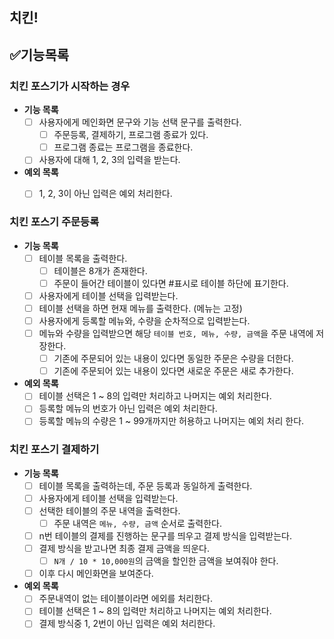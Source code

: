 ## 치킨!

## ✅기능목록

### 치킨 포스기가 시작하는 경우
- **기능 목록**
  - [ ] 사용자에게 메인화면 문구와 기능 선택 문구를 출력한다.
    - [ ] 주문등록, 결제하기, 프로그램 종료가 있다.
    - [ ] 프로그램 종료는 프로그램을 종료한다.
  - [ ] 사용자에 대해 1, 2, 3의 입력을 받는다.

- **예외 목록**
  - [ ] 1, 2, 3이 아닌 입력은 예외 처리한다.

  
### 치킨 포스기 주문등록
- **기능 목록**
  - [ ] 테이블 목록을 출력한다.
    - [ ] 테이블은 8개가 존재한다.
    - [ ] 주문이 들어간 테이블이 있다면 #표시로 테이블 하단에 표기한다.
  - [ ] 사용자에게 테이블 선택을 입력받는다.
  - [ ] 테이블 선택을 하면 현재 메뉴를 출력한다. (메뉴는 고정)
  - [ ] 사용자에게 등록할 메뉴와, 수량을 순차적으로 입력받는다.
  - [ ] 메뉴와 수량을 입력받으면 해당 `테이블 번호, 메뉴, 수량, 금액`을 주문 내역에 저장한다.
    - [ ] 기존에 주문되어 있는 내용이 있다면 동일한 주문은 수량을 더한다.
    - [ ] 기존에 주문되어 있는 내용이 있다면 새로운 주문은 새로 추가한다.

- **예외 목록**
  - [ ] 테이블 선택은 1 ~ 8의 입력만 처리하고 나머지는 예외 처리한다.
  - [ ] 등록할 메뉴의 번호가 아닌 입력은 예외 처리한다.
  - [ ] 등록할 메뉴의 수량은 1 ~ 99개까지만 허용하고 나머지는 예외 처리 한다.

### 치킨 포스기 결제하기
- **기능 목록**
  - [ ] 테이블 목록을 출력하는데, 주문 등록과 동일하게 출력한다.
  - [ ] 사용자에게 테이블 선택을 입력받는다.
  - [ ] 선택한 테이블의 주문 내역을 출력한다.
    - [ ] 주문 내역은 `메뉴, 수량, 금액` 순서로 출력한다.
  - [ ] n번 테이블의 결제를 진행하는 문구를 띄우고 결제 방식을 입력받는다.
  - [ ] 결제 방식을 받고나면 최종 결제 금액을 띄운다.
    - [ ] `N개 / 10 * 10,000원`의 금액을 할인한 금액을 보여줘야 한다.
  - [ ] 이후 다시 메인화면을 보여준다.

- **예외 목록**
  - [ ] 주문내역이 없는 테이블이라면 에외를 처리한다.
  - [ ] 테이블 선택은 1 ~ 8의 입력만 처리하고 나머지는 예외 처리한다.
  - [ ] 결제 방식중 1, 2번이 아닌 입력은 예외 처리한다.